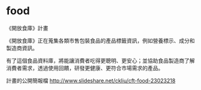 food
====

《開放食庫》計畫

《開放食庫》正在蒐集各類市售包裝食品的產品標籤資訊，例如營養標示、成分和製造商資訊。

有了這個食品資料庫，將能讓消費者吃得更聰明、更安心；並協助食品製造商了解消費者需求，透過使用回饋，研發更健康、更符合市場需求的產品。

計畫的公開簡報檔
http://www.slideshare.net/ckliu/cft-food-23023218
